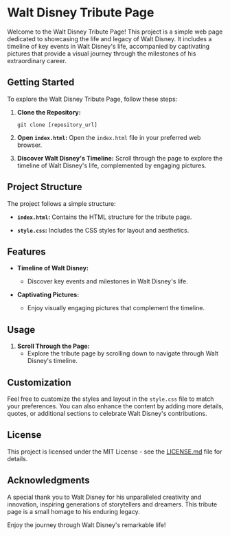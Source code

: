 # Walt Disney Tribute Page

Welcome to the Walt Disney Tribute Page! This project is a simple web page dedicated to showcasing the life and legacy of Walt Disney. It includes a timeline of key events in Walt Disney's life, accompanied by captivating pictures that provide a visual journey through the milestones of his extraordinary career.

## Getting Started

To explore the Walt Disney Tribute Page, follow these steps:

1. **Clone the Repository:**
   ```
   git clone [repository_url]
   ```

2. **Open `index.html`:**
   Open the `index.html` file in your preferred web browser.

3. **Discover Walt Disney's Timeline:**
   Scroll through the page to explore the timeline of Walt Disney's life, complemented by engaging pictures.

## Project Structure

The project follows a simple structure:

- **`index.html`:** Contains the HTML structure for the tribute page.
  
- **`style.css`:** Includes the CSS styles for layout and aesthetics.

## Features

- **Timeline of Walt Disney:**
  - Discover key events and milestones in Walt Disney's life.

- **Captivating Pictures:**
  - Enjoy visually engaging pictures that complement the timeline.

## Usage

1. **Scroll Through the Page:**
   - Explore the tribute page by scrolling down to navigate through Walt Disney's timeline.

## Customization

Feel free to customize the styles and layout in the `style.css` file to match your preferences. You can also enhance the content by adding more details, quotes, or additional sections to celebrate Walt Disney's contributions.

## License

This project is licensed under the MIT License - see the [LICENSE.md](LICENSE.md) file for details.

## Acknowledgments

A special thank you to Walt Disney for his unparalleled creativity and innovation, inspiring generations of storytellers and dreamers. This tribute page is a small homage to his enduring legacy.

Enjoy the journey through Walt Disney's remarkable life!

